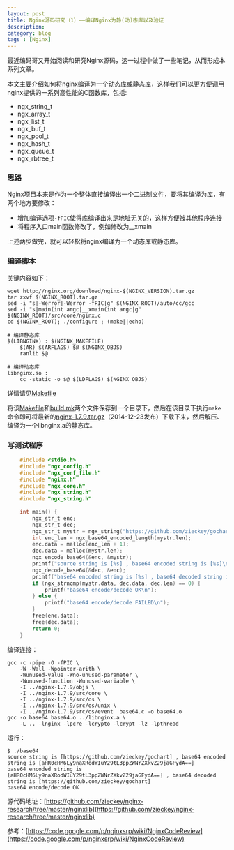 ```yaml
---
layout: post
title: Nginx源码研究（1）——编译Nginx为静(动)态库以及验证
description: 
category: blog
tags : [Nginx]
---
```


最近编码哥又开始阅读和研究Nginx源码，这一过程中做了一些笔记，从而形成本系列文章。


本文主要介绍如何将nginx编译为一个动态库或静态库，这样我们可以更方便调用nginx提供的一系列高性能的C函数库，包括:

- ngx_string_t
- ngx_array_t
- ngx_list_t
- ngx_buf_t
- ngx_pool_t
- ngx_hash_t
- ngx_queue_t
- ngx_rbtree_t

### 思路

Nginx项目本来是作为一个整体直接编译出一个二进制文件，要将其编译为库，有两个地方要修改：

- 增加编译选项`-fPIC`使得库编译出来是地址无关的，这样方便被其他程序连接
- 将程序入口main函数修改了，例如修改为__xmain

上述两步做完，就可以轻松将nginx编译为一个动态库或静态库。 

### 编译脚本

关键内容如下：

    wget http://nginx.org/download/nginx-$(NGINX_VERSION).tar.gz
    tar zxvf $(NGINX_ROOT).tar.gz 
    sed -i "s|-Werror|-Werror -fPIC|g" $(NGINX_ROOT)/auto/cc/gcc
    sed -i "s|main(int argc|__xmain(int argc|g" $(NGINX_ROOT)/src/core/nginx.c
    cd $(NGINX_ROOT); ./configure ; (make||echo)

	# 编译静态库
	$(LIBNGINX) : $(NGINX_MAKEFILE)
	    $(AR) $(ARFLAGS) $@ $(NGINX_OBJS) 
	    ranlib $@
	
	# 编译动态库
	libnginx.so :
	    cc -static -o $@ $(LDFLAGS) $(NGINX_OBJS)

详情请见[Makefile](https://github.com/zieckey/nginx-research/blob/master/libnginx/Makefile)

将该[Makefile](https://github.com/zieckey/nginx-research/blob/master/libnginx/Makefile)和[build.mk](https://github.com/zieckey/nginx-research/blob/master/libnginx/build.mk)两个文件保存到一个目录下，然后在该目录下执行`make`命令即可将最新的[nginx-1.7.9.tar.gz](http://nginx.org/download/nginx-1.7.9.tar.gz)（2014-12-23发布）下载下来，然后解压、编译为一个libnginx.a的静态库。

### 写测试程序

```C
	#include <stdio.h>
	#include "ngx_config.h"
	#include "ngx_conf_file.h"
	#include "nginx.h"
	#include "ngx_core.h"
	#include "ngx_string.h"
	#include "ngx_string.h"
	
	int main() {
	    ngx_str_t enc;
	    ngx_str_t dec;
	    ngx_str_t mystr = ngx_string("https://github.com/zieckey/gochart");
	    int enc_len = ngx_base64_encoded_length(mystr.len);
	    enc.data = malloc(enc_len + 1);
	    dec.data = malloc(mystr.len);
	    ngx_encode_base64(&enc, &mystr);
	    printf("source string is [%s] , base64 encoded string is [%s]\n", mystr.data, enc.data);
	    ngx_decode_base64(&dec, &enc);
	    printf("base64 encoded string is [%s] , base64 decoded string is [%s]\n", enc.data, dec.data);
	    if (ngx_strncmp(mystr.data, dec.data, dec.len) == 0) {
	        printf("base64 encode/decode OK\n");
	    } else {
	        printf("base64 encode/decode FAILED\n");
	    }
	    free(enc.data);
	    free(dec.data);
	    return 0;
	}
```

编译连接：

	gcc -c -pipe -O -fPIC \
		-W -Wall -Wpointer-arith \
		-Wunused-value -Wno-unused-parameter \
		-Wunused-function -Wunused-variable \
		-I ../nginx-1.7.9/objs \
		-I ../nginx-1.7.9/src/core \
		-I ../nginx-1.7.9/src/os \
		-I ../nginx-1.7.9/src/os/unix \
		-I ../nginx-1.7.9/src/os/event  base64.c -o base64.o
	gcc -o base64 base64.o ../libnginx.a \
		-L .. -lnginx -lpcre -lcrypto -lcrypt -lz -lpthread

运行：

	$ ./base64 
	source string is [https://github.com/zieckey/gochart] , base64 encoded string is [aHR0cHM6Ly9naXRodWIuY29tL3ppZWNrZXkvZ29jaGFydA==]
	base64 encoded string is [aHR0cHM6Ly9naXRodWIuY29tL3ppZWNrZXkvZ29jaGFydA==] , base64 decoded string is [https://github.com/zieckey/gochart]
	base64 encode/decode OK


源代码地址：[https://github.com/zieckey/nginx-research/tree/master/nginxlib](https://github.com/zieckey/nginx-research/tree/master/nginxlib)

参考：[https://code.google.com/p/nginxsrp/wiki/NginxCodeReview](https://code.google.com/p/nginxsrp/wiki/NginxCodeReview)